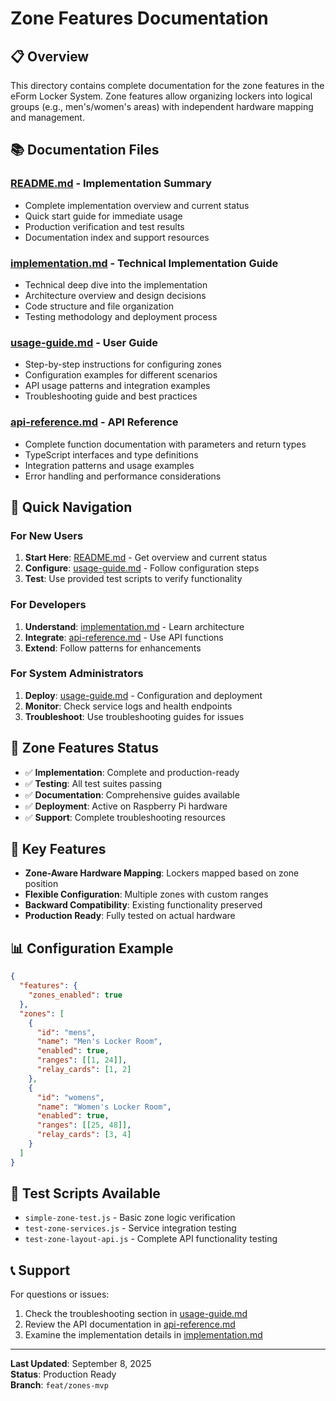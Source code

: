 # Zone Features Documentation

## 📋 **Overview**

This directory contains complete documentation for the zone features in the eForm Locker System. Zone features allow organizing lockers into logical groups (e.g., men's/women's areas) with independent hardware mapping and management.

## 📚 **Documentation Files**

### **[README.md](README.md)** - Implementation Summary
- Complete implementation overview and current status
- Quick start guide for immediate usage
- Production verification and test results
- Documentation index and support resources

### **[implementation.md](implementation.md)** - Technical Implementation Guide
- Technical deep dive into the implementation
- Architecture overview and design decisions
- Code structure and file organization
- Testing methodology and deployment process

### **[usage-guide.md](usage-guide.md)** - User Guide
- Step-by-step instructions for configuring zones
- Configuration examples for different scenarios
- API usage patterns and integration examples
- Troubleshooting guide and best practices

### **[api-reference.md](api-reference.md)** - API Reference
- Complete function documentation with parameters and return types
- TypeScript interfaces and type definitions
- Integration patterns and usage examples
- Error handling and performance considerations

## 🚀 **Quick Navigation**

### **For New Users**
1. **Start Here**: [README.md](README.md) - Get overview and current status
2. **Configure**: [usage-guide.md](usage-guide.md) - Follow configuration steps
3. **Test**: Use provided test scripts to verify functionality

### **For Developers**
1. **Understand**: [implementation.md](implementation.md) - Learn architecture
2. **Integrate**: [api-reference.md](api-reference.md) - Use API functions
3. **Extend**: Follow patterns for enhancements

### **For System Administrators**
1. **Deploy**: [usage-guide.md](usage-guide.md) - Configuration and deployment
2. **Monitor**: Check service logs and health endpoints
3. **Troubleshoot**: Use troubleshooting guides for issues

## 🎯 **Zone Features Status**

- ✅ **Implementation**: Complete and production-ready
- ✅ **Testing**: All test suites passing
- ✅ **Documentation**: Comprehensive guides available
- ✅ **Deployment**: Active on Raspberry Pi hardware
- ✅ **Support**: Complete troubleshooting resources

## 🔧 **Key Features**

- **Zone-Aware Hardware Mapping**: Lockers mapped based on zone position
- **Flexible Configuration**: Multiple zones with custom ranges
- **Backward Compatibility**: Existing functionality preserved
- **Production Ready**: Fully tested on actual hardware

## 📊 **Configuration Example**

```json
{
  "features": {
    "zones_enabled": true
  },
  "zones": [
    {
      "id": "mens",
      "name": "Men's Locker Room",
      "enabled": true,
      "ranges": [[1, 24]],
      "relay_cards": [1, 2]
    },
    {
      "id": "womens",
      "name": "Women's Locker Room",
      "enabled": true,
      "ranges": [[25, 48]],
      "relay_cards": [3, 4]
    }
  ]
}
```

## 🧪 **Test Scripts Available**

- `simple-zone-test.js` - Basic zone logic verification
- `test-zone-services.js` - Service integration testing
- `test-zone-layout-api.js` - Complete API functionality testing

## 📞 **Support**

For questions or issues:
1. Check the troubleshooting section in [usage-guide.md](usage-guide.md)
2. Review the API documentation in [api-reference.md](api-reference.md)
3. Examine the implementation details in [implementation.md](implementation.md)

---

**Last Updated**: September 8, 2025  
**Status**: Production Ready  
**Branch**: `feat/zones-mvp`